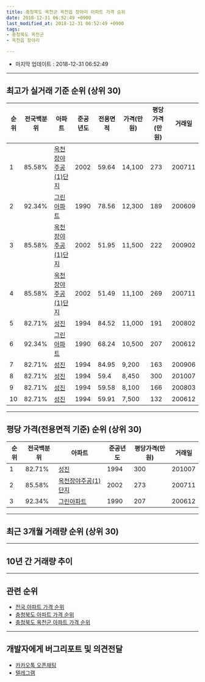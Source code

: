 ```yaml
---
title: 충청북도 옥천군 옥천읍 장야리 아파트 가격 순위
date: 2018-12-31 06:52:49 +0900
last_modified_at: 2018-12-31 06:52:49 +0900
tags:
- 충청북도 옥천군
- 옥천읍 장야리

---
```


* 마지막 업데이트 : 2018-12-31 06:52:49

---

## 최고가 실거래 기준 순위 (상위 30)


|순위|전국백분위|아파트|준공년도|전용면적|가격(만원)|평당가격(만원)|거래일|
|---|---|---|---|---|---|---|---|
|1|85.58%|[옥천장야주공(1)단지](https://search.naver.com/search.naver?query=%EC%B6%A9%EC%B2%AD%EB%B6%81%EB%8F%84+%EC%98%A5%EC%B2%9C%EA%B5%B0+%EC%98%A5%EC%B2%9C%EC%9D%8D+%EC%9E%A5%EC%95%BC%EB%A6%AC+%EC%98%A5%EC%B2%9C%EC%9E%A5%EC%95%BC%EC%A3%BC%EA%B3%B5%281%29%EB%8B%A8%EC%A7%80)|2002|59.64|14,100|273|200711|
|2|92.34%|[그린아파트](https://search.naver.com/search.naver?query=%EC%B6%A9%EC%B2%AD%EB%B6%81%EB%8F%84+%EC%98%A5%EC%B2%9C%EA%B5%B0+%EC%98%A5%EC%B2%9C%EC%9D%8D+%EC%9E%A5%EC%95%BC%EB%A6%AC+%EA%B7%B8%EB%A6%B0%EC%95%84%ED%8C%8C%ED%8A%B8)|1990|78.56|12,300|189|200609|
|3|85.58%|[옥천장야주공(1)단지](https://search.naver.com/search.naver?query=%EC%B6%A9%EC%B2%AD%EB%B6%81%EB%8F%84+%EC%98%A5%EC%B2%9C%EA%B5%B0+%EC%98%A5%EC%B2%9C%EC%9D%8D+%EC%9E%A5%EC%95%BC%EB%A6%AC+%EC%98%A5%EC%B2%9C%EC%9E%A5%EC%95%BC%EC%A3%BC%EA%B3%B5%281%29%EB%8B%A8%EC%A7%80)|2002|51.95|11,500|222|200902|
|4|85.58%|[옥천장야주공(1)단지](https://search.naver.com/search.naver?query=%EC%B6%A9%EC%B2%AD%EB%B6%81%EB%8F%84+%EC%98%A5%EC%B2%9C%EA%B5%B0+%EC%98%A5%EC%B2%9C%EC%9D%8D+%EC%9E%A5%EC%95%BC%EB%A6%AC+%EC%98%A5%EC%B2%9C%EC%9E%A5%EC%95%BC%EC%A3%BC%EA%B3%B5%281%29%EB%8B%A8%EC%A7%80)|2002|51.49|11,100|269|200711|
|5|82.71%|[성진](https://search.naver.com/search.naver?query=%EC%B6%A9%EC%B2%AD%EB%B6%81%EB%8F%84+%EC%98%A5%EC%B2%9C%EA%B5%B0+%EC%98%A5%EC%B2%9C%EC%9D%8D+%EC%9E%A5%EC%95%BC%EB%A6%AC+%EC%84%B1%EC%A7%84)|1994|84.52|11,000|191|200802|
|6|92.34%|[그린아파트](https://search.naver.com/search.naver?query=%EC%B6%A9%EC%B2%AD%EB%B6%81%EB%8F%84+%EC%98%A5%EC%B2%9C%EA%B5%B0+%EC%98%A5%EC%B2%9C%EC%9D%8D+%EC%9E%A5%EC%95%BC%EB%A6%AC+%EA%B7%B8%EB%A6%B0%EC%95%84%ED%8C%8C%ED%8A%B8)|1990|68.24|10,500|207|200612|
|7|82.71%|[성진](https://search.naver.com/search.naver?query=%EC%B6%A9%EC%B2%AD%EB%B6%81%EB%8F%84+%EC%98%A5%EC%B2%9C%EA%B5%B0+%EC%98%A5%EC%B2%9C%EC%9D%8D+%EC%9E%A5%EC%95%BC%EB%A6%AC+%EC%84%B1%EC%A7%84)|1994|84.95|9,200|163|200906|
|8|82.71%|[성진](https://search.naver.com/search.naver?query=%EC%B6%A9%EC%B2%AD%EB%B6%81%EB%8F%84+%EC%98%A5%EC%B2%9C%EA%B5%B0+%EC%98%A5%EC%B2%9C%EC%9D%8D+%EC%9E%A5%EC%95%BC%EB%A6%AC+%EC%84%B1%EC%A7%84)|1994|59.4|8,450|300|201007|
|9|82.71%|[성진](https://search.naver.com/search.naver?query=%EC%B6%A9%EC%B2%AD%EB%B6%81%EB%8F%84+%EC%98%A5%EC%B2%9C%EA%B5%B0+%EC%98%A5%EC%B2%9C%EC%9D%8D+%EC%9E%A5%EC%95%BC%EB%A6%AC+%EC%84%B1%EC%A7%84)|1994|59.58|8,100|166|200803|
|10|82.71%|[성진](https://search.naver.com/search.naver?query=%EC%B6%A9%EC%B2%AD%EB%B6%81%EB%8F%84+%EC%98%A5%EC%B2%9C%EA%B5%B0+%EC%98%A5%EC%B2%9C%EC%9D%8D+%EC%9E%A5%EC%95%BC%EB%A6%AC+%EC%84%B1%EC%A7%84)|1994|59.91|7,500|132|200612|


---

## 평당 가격(전용면적 기준) 순위 (상위 30)


|순위|전국백분위|아파트|준공년도|평당가격(만원)|거래일|
|---|---|---|---|---|---|
|1|82.71%|[성진](https://search.naver.com/search.naver?query=%EC%B6%A9%EC%B2%AD%EB%B6%81%EB%8F%84+%EC%98%A5%EC%B2%9C%EA%B5%B0+%EC%98%A5%EC%B2%9C%EC%9D%8D+%EC%9E%A5%EC%95%BC%EB%A6%AC+%EC%84%B1%EC%A7%84)|1994|300|201007|
|2|85.58%|[옥천장야주공(1)단지](https://search.naver.com/search.naver?query=%EC%B6%A9%EC%B2%AD%EB%B6%81%EB%8F%84+%EC%98%A5%EC%B2%9C%EA%B5%B0+%EC%98%A5%EC%B2%9C%EC%9D%8D+%EC%9E%A5%EC%95%BC%EB%A6%AC+%EC%98%A5%EC%B2%9C%EC%9E%A5%EC%95%BC%EC%A3%BC%EA%B3%B5%281%29%EB%8B%A8%EC%A7%80)|2002|273|200711|
|3|92.34%|[그린아파트](https://search.naver.com/search.naver?query=%EC%B6%A9%EC%B2%AD%EB%B6%81%EB%8F%84+%EC%98%A5%EC%B2%9C%EA%B5%B0+%EC%98%A5%EC%B2%9C%EC%9D%8D+%EC%9E%A5%EC%95%BC%EB%A6%AC+%EA%B7%B8%EB%A6%B0%EC%95%84%ED%8C%8C%ED%8A%B8)|1990|207|200612|


---

## 최근 3개월 거래량 순위 (상위 30)


<div style="width:100%;">
    <canvas id="deal_count_ranking" height="250"></canvas>
</div>


<script>
new Chart(document.getElementById("deal_count_ranking"), {
    type: 'horizontalBar',
    data: {
        labels: ['옥천장야주공(1)단지', '그린아파트'],
        datasets: [{
            label: '실거래 수',
            data: [6, 1],
            borderColor: "rgba(255, 0, 128, 1)",
            backgroundColor: "rgba(255, 0, 128, 0.5)",
            fill: false,
        }]
    },
    options: {
        responsive: true,
        title: {
            display: true,
            text: '최근 3개월 거래량 순위'
        },
        tooltips: {
            mode: 'index',
            intersect: false,
            callbacks: {
                title: function(tooltipItems, data) {
                    return "실거래 수:";
                },
                label: function(tooltipItem, data) {
                    return data.labels[tooltipItem.index] + ": " + tooltipItem.xLabel;
                }
            }
        },
        hover: {
            mode: 'nearest',
            intersect: true
        },
        scales: {
            xAxes: [{
                display: true,
                scaleLabel: {
                    display: true,
                    labelString: '실거래 수'
                },
                ticks: {
                    suggestedMin: 0,
                }
            }],
            yAxes: [{
                display: true,
                ticks: {
                    autoSkip: false,
                    callback: function(value, index, values) {
                        if (value.length > 15)
                            return value.substr(0, 13) + "...";
                        else
                            return value;
                    }
                },
                scaleLabel: {
                    display: false,
                }
            }]
        }
    }
});

</script>


---

## 10년 간 거래량 추이


<div style="width:100%;">
    <canvas id="deal_progress" height="250"></canvas>
</div>

<script>
new Chart(document.getElementById("deal_progress"), {
    type: 'line',
    data: {
        labels: ['200812','200901','200902','200903','200904','200905','200906','200907','200908','200909','200910','200911','200912','201001','201002','201003','201004','201005','201006','201007','201008','201009','201010','201011','201012','201101','201102','201103','201104','201105','201106','201107','201108','201109','201110','201111','201112','201201','201202','201203','201204','201205','201206','201207','201208','201209','201210','201211','201212','201301','201302','201303','201304','201305','201306','201307','201308','201309','201310','201311','201312','201401','201402','201403','201404','201405','201406','201407','201408','201409','201410','201411','201412','201501','201502','201503','201504','201505','201506','201507','201508','201509','201510','201511','201512','201601','201602','201603','201604','201605','201606','201607','201608','201609','201610','201611','201612','201701','201702','201703','201704','201705','201706','201707','201708','201709','201710','201711','201712','201801','201802','201803','201804','201805','201806','201807','201808','201809','201810','201811','201812'],
        datasets: [{
            label: '실거래 수',
            pointRadius: 1,
            data: [0, 5, 3, 2, 3, 0, 2, 2, 1, 4, 0, 2, 2, 1, 3, 2, 0, 1, 4, 3, 1, 2, 1, 3, 4, 5, 1, 1, 0, 4, 0, 0, 4, 2, 3, 0, 5, 1, 3, 1, 4, 1, 5, 2, 1, 3, 4, 2, 5, 1, 1, 3, 5, 2, 4, 2, 4, 2, 2, 5, 5, 4, 3, 2, 1, 4, 1, 1, 3, 3, 3, 1, 3, 1, 2, 6, 0, 4, 2, 1, 5, 1, 2, 1, 0, 3, 3, 1, 3, 1, 2, 3, 6, 2, 1, 4, 3, 3, 0, 3, 3, 1, 3, 3, 2, 4, 5, 5, 5, 4, 0, 3, 3, 4, 2, 1, 3, 3, 2, 3, 2],
            borderColor: "rgba(255, 201, 14, 1)",
            backgroundColor: "rgba(255, 201, 14, 0.5)",
            fill: true,
        }]
    },
    options: {
        responsive: true,
        title: {
            display: true,
            text: '10년간 거래량 추이'
        },
        tooltips: {
            mode: 'index',
            intersect: false,
        },
        hover: {
            mode: 'nearest',
            intersect: true
        },
        scales: {
            xAxes: [{
                display: true,
                scaleLabel: {
                    display: true,
                    labelString: '년/월'
                }
            }],
            yAxes: [{
                display: true,
                ticks: {
                    suggestedMin: 0,
                },
                scaleLabel: {
                    display: true,
                    labelString: '실거래 수'
                }
            }]
        }
    }
});

</script>


---

## 관련 순위

- [전국 아파트 가격 순위](https://inasie.github.io/apt-ranking/전국)
- [충청북도 아파트 가격 순위](https://inasie.github.io/apt-ranking/충청북도)
- [충청북도 옥천군 아파트 가격 순위](https://inasie.github.io/apt-ranking/충청북도-옥천군)


---

## 개발자에게 버그리포트 및 의견전달

- [카카오톡 오픈채팅](https://open.kakao.com/o/gLJUAP4)
- [텔레그램](https://t.me/inasie)

